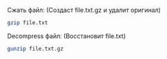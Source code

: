 Сжать файл: (Создаст file.txt.gz и удалит оригинал)
```bash
gzip file.txt
```

Decompress файл: (Восстановит file.txt)
```bash
gunzip file.txt.gz
```
